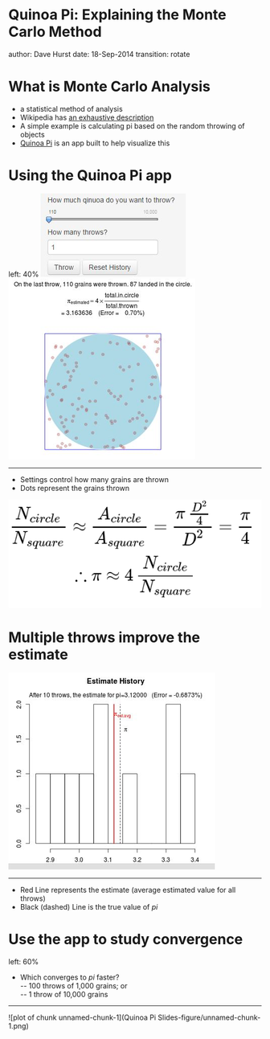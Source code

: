 Quinoa Pi: Explaining the Monte Carlo Method
========================================================
author: Dave Hurst
date: 18-Sep-2014
transition: rotate

What is Monte Carlo Analysis
========================================================

- a statistical method of analysis
- Wikipedia has [an exhaustive description](http://en.wikipedia.org/wiki/Monte_Carlo_method) 
- A simple example is calculating pi based on the random throwing of objects
- [Quinoa Pi](https://dsdaveh.shinyapps.io/QuinoaPi/) is an app built to help visualize this


Using the Quinoa Pi app
========================================================
left: 40%
![Control Settings](QuinoaPiControls.JPG)
![Results of a single throw](QuinoaPiThrow.JPG)
***
- Settings control how many grains are thrown
- Dots represent the grains thrown

![Equation](QuinoaPiEquation1.PNG)

Multiple throws improve the estimate
========================================================
![Histogram](QuinoaPiHist.JPG)
***
- Red Line represents the estimate (average estimated value for all throws)
- Black (dashed) Line is the true value of $pi$

Use the app to study convergence
========================================================
left: 60%
- Which converges to $pi$ faster?  
-- 100 throws of 1,000 grains; or  
-- 1 throw of 10,000 grains  

***
![plot of chunk unnamed-chunk-1](Quinoa Pi Slides-figure/unnamed-chunk-1.png) 
